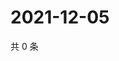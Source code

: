 # 2021-12-05

共 0 条

<!-- BEGIN WEIBO -->
<!-- 最后更新时间 Sun Dec 05 2021 05:10:16 GMT+0800 (China Standard Time) -->

<!-- END WEIBO -->
